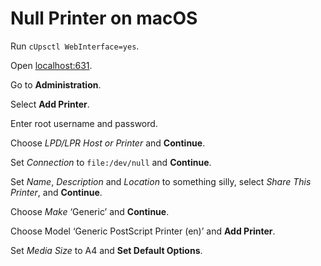 # Null Printer on macOS

Run `cUpsctl WebInterface=yes`.

Open [localhost:631](http://localhost:631).

Go to **Administration**.

Select **Add Printer**.

Enter root username and password.

Choose *LPD/LPR Host or Printer* and **Continue**.

Set *Connection* to `file:/dev/null` and **Continue**.

Set *Name*, *Description* and *Location* to something silly, select *Share This Printer*, and **Continue**. 

Choose *Make* ‘Generic’ and **Continue**.

Choose Model ‘Generic PostScript Printer (en)’ and **Add Printer**.

Set *Media Size* to A4 and **Set Default Options**.
